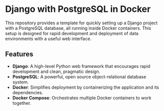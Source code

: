 # Django with PostgreSQL in Docker

This repository provides a template for quickly setting up a Django project with a PostgreSQL database, all running inside Docker containers. This setup is designed for rapid development and deployment of data environments with a useful web interface.

## Features

- **Django**: A high-level Python web framework that encourages rapid development and clean, pragmatic design.
- **PostgreSQL**: A powerful, open source object-relational database system.
- **Docker**: Simplifies deployment by containerizing the application and its dependencies.
- **Docker Compose**: Orchestrates multiple Docker containers to work together.

